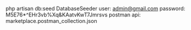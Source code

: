 
php artisan db:seed DatabaseSeeder
user: admin@gmail.com
password: M5E76*^EHr3vb%Xq&KAatvKwT7Jmrsvs
postman api: marketplace.postman_collection.json

